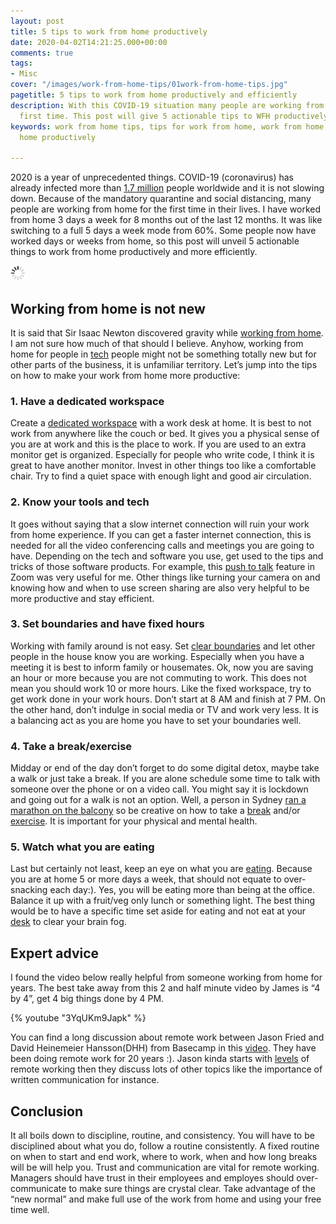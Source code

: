 ```yaml
---
layout: post
title: 5 tips to work from home productively
date: 2020-04-02T14:21:25.000+00:00
comments: true
tags:
- Misc
cover: "/images/work-from-home-tips/01work-from-home-tips.jpg"
pagetitle: 5 tips to work from home productively and efficiently
description: With this COVID-19 situation many people are working from home for the
  first time. This post will give 5 actionable tips to WFH productively and efficiently.
keywords: work from home tips, tips for work from home, work from home, work from
  home productively

---
```

2020 is a year of unprecedented things. COVID-19 (coronavirus) has already infected more than [1.7 million](https://ncov2019.live/ "1.7 million") people worldwide and it is not slowing down. Because of the mandatory quarantine and social distancing, many people are working from home for the first time in their lives. I have worked from home 3 days a week for 8 months out of the last 12 months. It was like switching to a full 5 days a week mode from 60%. Some people now have worked days or weeks from home, so this post will unveil 5 actionable things to work from home productively and more efficiently.

<img class="center" src="/images/generic/loading.gif" data-echo="/images/work-from-home-tips/01work-from-home-tips.jpg" title="5 tips to work from home productively and efficiently" alt="5 tips to work from home productively">

<!-- more -->

## Working from home is not new

It is said that Sir Isaac Newton discovered gravity while [working from home](https://www.washingtonpost.com/history/2020/03/12/during-pandemic-isaac-newton-had-work-home-too-he-used-time-wisely/). I am not sure how much of that should I believe. Anyhow, working from home for people in [tech](https://about.gitlab.com/company/culture/all-remote/guide/) people might not be something totally new but for other parts of the business, it is unfamiliar territory. Let’s jump into the tips on how to make your work from home more productive:

### 1. Have a dedicated workspace

Create a [dedicated workspace](https://www.entrepreneur.com/article/207306) with a work desk at home. It is best to not work from anywhere like the couch or bed. It gives you a physical sense of you are at work and this is the place to work. If you are used to an extra monitor get is organized. Especially for people who write code, I think it is great to have another monitor. Invest in other things too like a comfortable chair. Try to find a quiet space with enough light and good air circulation.

### 2. Know your tools and tech

It goes without saying that a slow internet connection will ruin your work from home experience. If you can get a faster internet connection, this is needed for all the video conferencing calls and meetings you are going to have. Depending on the tech and software you use, get used to the tips and tricks of those software products. For example, this [push to talk](https://support.zoom.us/hc/en-us/articles/360000510003-Push-to-Talk) feature in Zoom was very useful for me. Other things like turning your camera on and knowing how and when to use screen sharing are also very helpful to be more productive and stay efficient.

### 3. Set boundaries and have fixed hours

Working with family around is not easy. Set [clear boundaries](https://www.fastcompany.com/90478217/working-from-home-heres-how-to-separate-the-work-from-the-home) and let other people in the house know you are working. Especially when you have a meeting it is best to inform family or housemates. Ok, now you are saving an hour or more because you are not commuting to work. This does not mean you should work 10 or more hours. Like the fixed workspace, try to get work done in your work hours. Don’t start at 8 AM and finish at 7 PM. On the other hand, don’t indulge in social media or TV and work very less. It is a balancing act as you are home you have to set your boundaries well.

### 4. Take a break/exercise

Midday or end of the day don’t forget to do some digital detox, maybe take a walk or just take a break. If you are alone schedule some time to talk with someone over the phone or on a video call. You might say it is lockdown and going out for a walk is not an option. Well, a person in Sydney [ran a marathon on the balcony](https://9now.nine.com.au/today/coronavirus-sydney-man-runs-marathon-on-balcony-for-healthcare-workers/331386ed-dc4c-42f1-951d-81581c35e4fe) so be creative on how to take a [break](https://img.huffingtonpost.com/asset/5b9bec7326000035007f4b2f.jpeg) and/or [exercise](https://www.youtube.com/watch?v=Tz9d7By2ytQ). It is important for your physical and mental health.

### 5. Watch what you are eating

Last but certainly not least, keep an eye on what you are [eating](https://twitter.com/JamesTechRec/status/1239847703594405888). Because you are at home 5 or more days a week, that should not equate to over-snacking each day:). Yes, you will be eating more than being at the office. Balance it up with a fruit/veg only lunch or something light. The best thing would be to have a specific time set aside for eating and not eat at your [desk](https://risepeople.com/blog/7-reasons-why-eating-lunch-at-your-desk-is-a-bad-idea/) to clear your brain fog.

## Expert advice

I found the video below really helpful from someone working from home for years. The best take away from this 2 and half minute video by James is “4 by 4”, get 4 big things done by 4 PM.

{% youtube "3YqUKm9Japk" %}

You can find a long discussion about remote work between Jason Fried and David Heinemeier Hansson(DHH) from Basecamp in this [video](https://www.pscp.tv/w/1MYGNkzzNpXJw). They have been doing remote work for 20 years :). Jason kinda starts with [levels](https://medium.com/swlh/the-five-levels-of-remote-work-and-why-youre-probably-at-level-2-ccaf05a25b9c) of remote working then they discuss lots of other topics like the importance of written communication for instance.

## Conclusion

It all boils down to discipline, routine, and consistency. You will have to be disciplined about what you do, follow a routine consistently. A fixed routine on when to start and end work, where to work, when and how long breaks will be will help you. Trust and communication are vital for remote working. Managers should have trust in their employees and employes should over-communicate to make sure things are crystal clear. Take advantage of the “new normal” and make full use of the work from home and using your free time well.